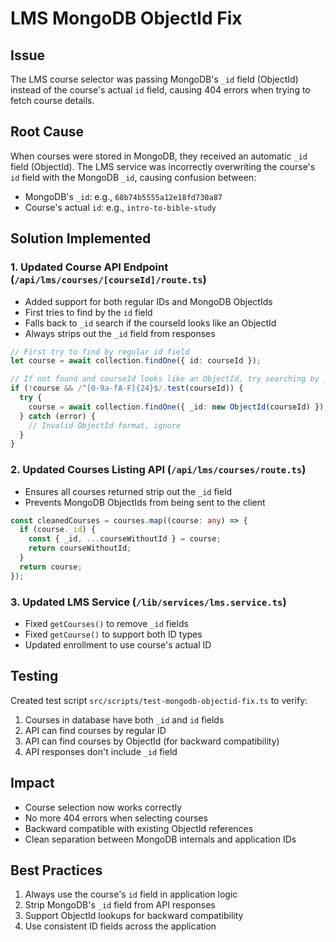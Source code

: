 # LMS MongoDB ObjectId Fix

## Issue
The LMS course selector was passing MongoDB's `_id` field (ObjectId) instead of the course's actual `id` field, causing 404 errors when trying to fetch course details.

## Root Cause
When courses were stored in MongoDB, they received an automatic `_id` field (ObjectId). The LMS service was incorrectly overwriting the course's `id` field with the MongoDB `_id`, causing confusion between:
- MongoDB's `_id`: e.g., `68b74b5555a12e18fd730a87`
- Course's actual `id`: e.g., `intro-to-bible-study`

## Solution Implemented

### 1. Updated Course API Endpoint (`/api/lms/courses/[courseId]/route.ts`)
- Added support for both regular IDs and MongoDB ObjectIds
- First tries to find by the `id` field
- Falls back to `_id` search if the courseId looks like an ObjectId
- Always strips out the `_id` field from responses

```typescript
// First try to find by regular id field
let course = await collection.findOne({ id: courseId });

// If not found and courseId looks like an ObjectId, try searching by _id
if (!course && /^[0-9a-fA-F]{24}$/.test(courseId)) {
  try {
    course = await collection.findOne({ _id: new ObjectId(courseId) });
  } catch (error) {
    // Invalid ObjectId format, ignore
  }
}
```

### 2. Updated Courses Listing API (`/api/lms/courses/route.ts`)
- Ensures all courses returned strip out the `_id` field
- Prevents MongoDB ObjectIds from being sent to the client

```typescript
const cleanedCourses = courses.map((course: any) => {
  if (course._id) {
    const { _id, ...courseWithoutId } = course;
    return courseWithoutId;
  }
  return course;
});
```

### 3. Updated LMS Service (`/lib/services/lms.service.ts`)
- Fixed `getCourses()` to remove `_id` fields
- Fixed `getCourse()` to support both ID types
- Updated enrollment to use course's actual ID

## Testing
Created test script `src/scripts/test-mongodb-objectid-fix.ts` to verify:
1. Courses in database have both `_id` and `id` fields
2. API can find courses by regular ID
3. API can find courses by ObjectId (for backward compatibility)
4. API responses don't include `_id` field

## Impact
- Course selection now works correctly
- No more 404 errors when selecting courses
- Backward compatible with existing ObjectId references
- Clean separation between MongoDB internals and application IDs

## Best Practices
1. Always use the course's `id` field in application logic
2. Strip MongoDB's `_id` field from API responses
3. Support ObjectId lookups for backward compatibility
4. Use consistent ID fields across the application
